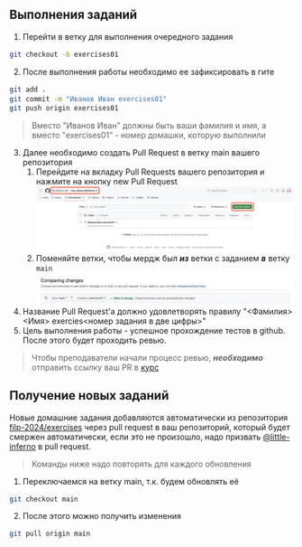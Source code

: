 ## Выполнения заданий

1. Перейти в ветку для выполнения очередного задания

```bash
git checkout -b exercises01
```

2. После выполнения работы необходимо ее зафиксировать в гите

```bash
git add .
git commit -m "Иванов Иван exercises01"
git push origin exercises01
```

> Вместо "Иванов Иван" должны быть ваши фамилия и имя, а вместо "exercises01" - номер домашки, которую выполнили

3. Далее необходимо создать Pull Request в ветку main вашего репозитория
   1. Перейдите на вкладку Pull Requests вашего репозитория и нажмите на кнопку new Pull Request
        ![Pull Request page](images/pr_page.png)
   2. Поменяйте ветки, чтобы мердж был ***из*** ветки с заданием ***в*** ветку `main`
        ![Create Pull request page](images/change_branches.jpeg)
4. Название Pull Request'а должно удовлетворять правилу "<Фамилия> <Имя> exercies<номер задания в две цифры>"
5. Цель выполнения работы - успешное прохождение тестов в github. После этого будет проходить ревью.

> Чтобы преподаватели начали процесс ревью, ***необходимо*** отправить ссылку ваш PR
> в [курс](https://edu.tinkoff.ru/educate/course/9677d4fa-1fc7-48c2-acd1-2081936efe53/overview)

## Получение новых заданий

Новые домашние задания добавляются автоматически из
репозитория [filp-2024/exercises](https://github.com/filp-2024/exercises)
через pull request в ваш репозиторий, который будет смержен автоматически,
если это не произошло, надо призвать [@little-inferno](https://github.com/little-inferno) в pull request.

> Команды ниже надо повторять для каждого обновления

1. Переключаемся на ветку main, т.к. будем обновлять её

```bash
git checkout main
```

2. После этого можно получить изменения

```bash
git pull origin main
```
